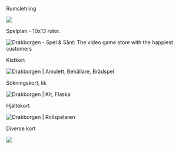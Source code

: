 Rumsletning

![](https://i.pinimg.com/564x/6b/c6/a9/6bc6a91514e4ecfa4f39e04e43189910.jpg)

Spelplan - 10x13 rutor.

![Drakborgen - Spel &amp; Sånt: The video game store with the happiest customers](https://www.spelochsant.se/uploads/images/product_images/300870_original.jpg)

Kistkort

![Drakborgen | Amulett, Behållare, Brädspel](https://i.pinimg.com/originals/92/22/4c/92224c2d786f1d5c1c2142b02a3cb36d.jpg)

Sökningskort, lik

![Drakborgen | Kit, Flaska](https://i.pinimg.com/736x/5a/b4/78/5ab478a99041fc39a853590d71176df3.jpg)

Hjältekort

![Drakborgen | Rollspelaren](https://rollspelarenblog.files.wordpress.com/2017/02/karaktc3a4rerna1.jpg?w=300&h=219)

Diverse kort

![](https://i.pinimg.com/originals/0a/b7/93/0ab793e24ea88736fb4f52f7bcee4cdf.jpg)
